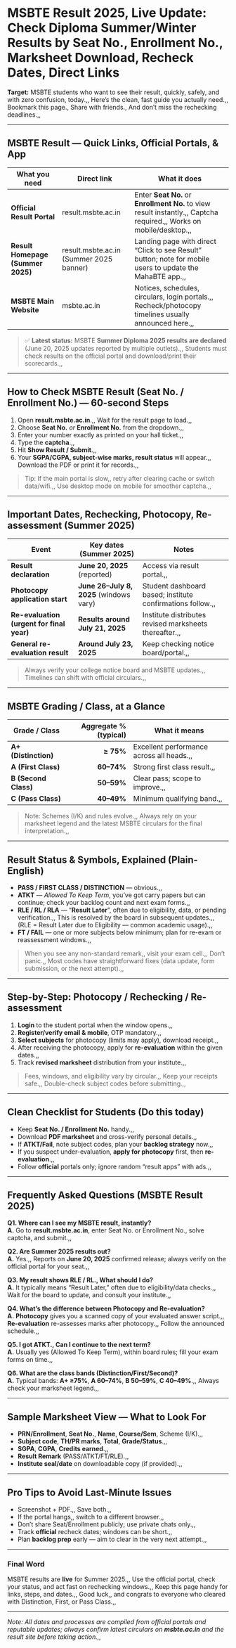 
# MSBTE Result 2025, Live Update: Check Diploma Summer/Winter Results by Seat No., Enrollment No., Marksheet Download, Recheck Dates, Direct Links

**Target:** MSBTE students who want to see their result, quickly, safely, and with zero confusion, today.,, Here’s the clean, fast guide you actually need.,, Bookmark this page., Share with friends., And don’t miss the rechecking deadlines.,,

---

## MSBTE Result — Quick Links, Official Portals, & App

| What you need | Direct link | What it does |
|---|---|---|
| **Official Result Portal** | result.msbte.ac.in | Enter **Seat No.** or **Enrollment No.** to view result instantly.,, Captcha required.,, Works on mobile/desktop.,, |
| **Result Homepage (Summer 2025)** | result.msbte.ac.in (Summer 2025 banner) | Landing page with direct “Click to see Result” button; note for mobile users to update the MahaBTE app.,, |
| **MSBTE Main Website** | msbte.ac.in | Notices, schedules, circulars, login portals.,, Recheck/photocopy timelines usually announced here.,, |

> ✅ **Latest status:** MSBTE **Summer Diploma 2025 results are declared** (June 20, 2025 updates reported by multiple outlets).,, Students must check results on the official portal and download/print their scorecards.,,

---

## How to Check **MSBTE Result** (Seat No. / Enrollment No.) — 60-second Steps

1. Open **result.msbte.ac.in**.,, Wait for the result page to load.,,  
2. Choose **Seat No.** *or* **Enrollment No.** from the dropdown.,,  
3. Enter your number exactly as printed on your hall ticket.,,  
4. Type the **captcha**.,,  
5. Hit **Show Result / Submit**.,,  
6. Your **SGPA/CGPA, subject-wise marks, result status** will appear.,, Download the PDF or print it for records.,,  

> Tip: If the main portal is slow,, retry after clearing cache or switch data/wifi.,, Use desktop mode on mobile for smoother captcha.,,

---

## Important Dates, Rechecking, Photocopy, Re-assessment (Summer 2025)

| Event | Key dates (Summer 2025) | Notes |
|---|---|---|
| **Result declaration** | **June 20, 2025** (reported) | Access via result portal.,, |
| **Photocopy application start** | **June 26–July 8, 2025** (windows vary) | Student dashboard based; institute confirmations follow.,, |
| **Re-evaluation (urgent for final year)** | **Results around July 21, 2025** | Institute distributes revised marksheets thereafter.,, |
| **General re-evaluation result** | **Around July 23, 2025** | Keep checking notice board/portal.,, |

> Always verify your college notice board and MSBTE updates.,, Timelines can shift with official circulars.,,

---

## MSBTE Grading / Class, at a Glance

| Grade / Class | Aggregate % (typical) | What it means |
|---|---:|---|
| **A+ (Distinction)** | **≥ 75%** | Excellent performance across all heads.,, |
| **A (First Class)** | **60–74%** | Strong first class result.,, |
| **B (Second Class)** | **50–59%** | Clear pass; scope to improve.,, |
| **C (Pass Class)** | **40–49%** | Minimum qualifying band.,, |

> Note: Schemes (I/K) and rules evolve.,, Always rely on your marksheet legend and the latest MSBTE circulars for the final interpretation.,,

---

## Result Status & Symbols, Explained (Plain-English)

- **PASS / FIRST CLASS / DISTINCTION** — obvious.,,  
- **ATKT** — *Allowed To Keep Term*, you’ve got carry papers but can continue; check your backlog count and next exam forms.,,  
- **RLE / RL / RLA** — “**Result Later**”, often due to eligibility, data, or pending verification.,, This is resolved by the board in subsequent updates.,, (RLE = Result Later due to Eligibility — common academic usage).,,  
- **FT / FAIL** — one or more subjects below minimum; plan for re-exam or reassessment windows.,,  

> When you see any non-standard remark,, visit your exam cell.,, Don’t panic.,, Most codes have straightforward fixes (data update, form submission, or the next attempt).,,

---

## Step-by-Step: **Photocopy / Rechecking / Re-assessment**

1. **Login** to the student portal when the window opens.,,  
2. **Register/verify email & mobile**, OTP mandatory.,,  
3. **Select subjects** for photocopy (limits may apply), download receipt.,,  
4. After receiving the photocopy, apply for **re-evaluation** within the given dates.,,  
5. Track **revised marksheet** distribution from your institute.,,  

> Fees, windows, and eligibility vary by circular.,, Keep your receipts safe.,, Double-check subject codes before submitting.,,

---

## Clean Checklist for Students (Do this today)

- Keep **Seat No. / Enrollment No.** handy.,,  
- Download **PDF marksheet** and cross-verify personal details.,,  
- If **ATKT/Fail**, note subject codes, plan your **backlog strategy** now.,,  
- If you suspect under-evaluation, **apply for photocopy** first, then **re-evaluation**.,,  
- Follow **official** portals only; ignore random “result apps” with ads.,,  

---

## Frequently Asked Questions (MSBTE Result 2025)

**Q1. Where can I see my MSBTE result, instantly?**  
**A.** Go to **result.msbte.ac.in**, enter Seat No. or Enrollment No., solve captcha, and submit.,,  

**Q2. Are Summer 2025 results out?**  
**A.** Yes.,, Reports on **June 20, 2025** confirmed release; always verify on the official portal for your seat.,,  

**Q3. My result shows RLE / RL., What should I do?**  
**A.** It typically means “Result Later,” often due to eligibility/data checks.,, Wait for the board to update, and consult your institute.,,  

**Q4. What’s the difference between Photocopy and Re-evaluation?**  
**A.** **Photocopy** gives you a scanned copy of your evaluated answer script.,, **Re-evaluation** re-assesses marks after photocopy.,, Follow the announced schedule.,,  

**Q5. I got ATKT., Can I continue to the next term?**  
**A.** Usually yes (Allowed To Keep Term), within board rules; fill your exam forms on time.,,  

**Q6. What are the class bands (Distinction/First/Second)?**  
**A.** Typical bands: **A+ ≥75%**, **A 60–74%**, **B 50–59%**, **C 40–49%**.,, Always check your marksheet legend.,,  

---

## Sample Marksheet View — What to Look For

- **PRN/Enrollment**, **Seat No.**, **Name**, **Course/Sem**, Scheme (I/K).,,  
- **Subject code**, **TH/PR marks**, **Total**, **Grade/Status**.,,  
- **SGPA**, **CGPA**, **Credits earned**.,,  
- **Result Remark** (PASS/ATKT/FT/RLE).,,  
- **Institute seal/date** on downloadable copy (if provided).,,  

---

## Pro Tips to Avoid Last-Minute Issues

- Screenshot + PDF.,, Save both.,,  
- If the portal hangs,, switch to a different browser.,,  
- Don’t share Seat/Enrollment publicly; use private chats only.,,  
- Track **official** recheck dates; windows can be short.,,  
- Plan **backlog prep** early — aim to clear in the very next attempt.,,

---

### Final Word

MSBTE results are **live** for Summer 2025.,, Use the official portal, check your status, and act fast on rechecking windows.,, Keep this page handy for links, steps, and dates.,, Good luck,, and congrats to everyone who cleared with Distinction, First, or Pass Class.,,

--- 

*Note: All dates and processes are compiled from official portals and reputable updates; always confirm latest circulars on **msbte.ac.in** and the result site before taking action.,,*
